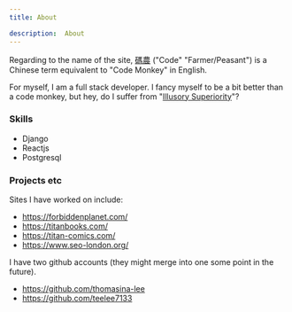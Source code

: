 ```yaml
---
title: About

description:  About
---
```



Regarding to the name of the site, [碼農](https://en.wiktionary.org/wiki/%E7%A2%BC%E8%BE%B2) ("Code" "Farmer/Peasant") is a Chinese term equivalent to "Code Monkey" in English.

For myself, I am a full stack developer.  I fancy myself to be a bit better than a code monkey, but hey, do I suffer from "[Illusory Superiority](https://en.wikipedia.org/wiki/Illusory_superiority)"?





### Skills

*  Django
*  Reactjs
*  Postgresql


### Projects etc


Sites I have worked on include:

* https://forbiddenplanet.com/
* https://titanbooks.com/
* https://titan-comics.com/
* https://www.seo-london.org/

I have two github accounts (they might merge into one some point in the future).

* https://github.com/thomasina-lee
* https://github.com/teelee7133
